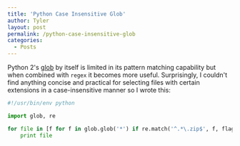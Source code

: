 ```yaml
---
title: 'Python Case Insensitive Glob'
author: Tyler
layout: post
permalink: /python-case-insensitive-glob
categories:
  - Posts
---
```


Python 2's [glob](https://docs.python.org/2/library/glob.html) by itself is limited in its pattern matching capability but when combined with `regex` it becomes more useful. Surprisingly, I couldn't find anything concise and practical for selecting files with certain extensions in a case-insensitive manner so I wrote this:

```python
#!/usr/bin/env python

import glob, re

for file in [f for f in glob.glob('*') if re.match('^.*\.zip$', f, flags=re.IGNORECASE)]:
    print file
```
